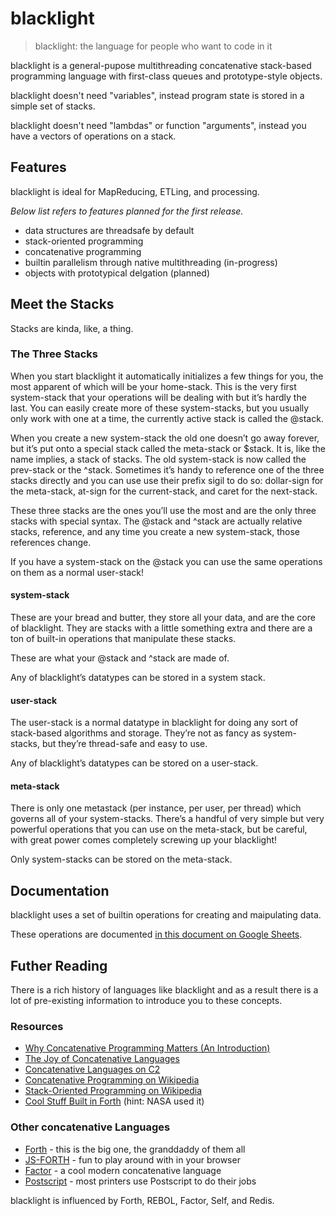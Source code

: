 blacklight
==========

> blacklight: the language for people who want to code in it

blacklight is a general-pupose multithreading concatenative stack-based programming language
with first-class queues and prototype-style objects.

blacklight doesn't need "variables",
instead program state is stored in a simple set of stacks.

blacklight doesn't need "lambdas" or function "arguments",
instead you have a vectors of operations on a stack.

Features
--------

blacklight is ideal for MapReducing, ETLing, and processing.

*Below list refers to features planned for the first release.*

- data structures are threadsafe by default
- stack-oriented programming
- concatenative programming
- builtin parallelism through native multithreading (in-progress)
- objects with prototypical delgation (planned)


Meet the Stacks
---------------

Stacks are kinda, like, a thing.

### The Three Stacks

When you start blacklight it automatically initializes a few things for you, the most apparent of which will be your home-stack. This is the very first system-stack that your operations will be dealing with but it’s hardly the last. You can easily create more of these system-stacks, but you usually only work with one at a time, the currently active stack is called the @stack.

When you create a new system-stack the old one doesn’t go away forever, but it’s put onto a special stack called the meta-stack or $stack. It is, like the name implies, a stack of stacks. The old system-stack is now called the prev-stack or the ^stack. Sometimes it’s handy to reference one of the three stacks directly and you can use use their prefix sigil to do so: dollar-sign for the meta-stack, at-sign for the current-stack, and caret for the next-stack.

These three stacks are the ones you’ll use the most and are the only three stacks with special syntax. The @stack and ^stack are actually relative stacks, reference, and any time you create a new system-stack, those references change.

If you have a system-stack on the @stack you can use the same operations on them as a normal user-stack!

#### system-stack

These are your bread and butter, they store all your data, and are the core of blacklight. They are stacks with a little something extra and there are a ton of built-in operations that manipulate these stacks.

These are what your @stack and ^stack are made of.

Any of blacklight’s datatypes can be stored in a system stack.

#### user-stack

The user-stack is a normal datatype in blacklight for doing any sort of stack-based algorithms and storage. They’re not as fancy as system-stacks, but they’re thread-safe and easy to use.

Any of blacklight’s datatypes can be stored on a user-stack.

#### meta-stack

There is only one metastack (per instance, per user, per thread) which governs all of your system-stacks. There’s a handful of very simple but very powerful operations that you can use on the meta-stack, but be careful, with great power comes completely screwing up your blacklight!

Only system-stacks can be stored on the meta-stack.


Documentation
-------------

blacklight uses a set of builtin operations for creating and maipulating data.

These operations are documented [in this document on Google Sheets](https://docs.google.com/spreadsheets/d/1Kz5zFMtGjBrdEHrHySFmB5UttQ6lXcKM6C-2iz5VDiM/edit?usp=sharing).


Futher Reading
---------------

There is a rich history of languages like blacklight and as a result there is a lot of pre-existing information to introduce you to these concepts.

### Resources

- [Why Concatenative Programming Matters (An Introduction)](http://evincarofautumn.blogspot.com/2012/02/why-concatenative-programming-matters.html)
- [The Joy of Concatenative Languages](http://www.codecommit.com/blog/cat/the-joy-of-concatenative-languages-part-1)
- [Concatenative Languages on C2](http://c2.com/cgi/wiki?ConcatenativeLanguage)
- [Concatenative Programming on Wikipedia](https://en.wikipedia.org/wiki/Concatenative_programming_language)
- [Stack-Oriented Programming on Wikipedia](https://en.wikipedia.org/wiki/Stack-oriented_programming_language)
- [Cool Stuff Built in Forth](http://www.forth.org/successes.html) (hint: NASA used it)

### Other concatenative Languages

- [Forth](https://en.wikipedia.org/wiki/Forth_(programming_language)) - this is the big one, the granddaddy of them all
- [JS-FORTH](https://repl.it/languages/forth) - fun to play around with in your browser
- [Factor](https://en.wikipedia.org/wiki/Factor_(programming_language)) - a cool modern concatenative language
- [Postscript](https://en.wikipedia.org/wiki/PostScript) - most printers use Postscript to do their jobs


blacklight is influenced by Forth, REBOL, Factor, Self, and Redis.
